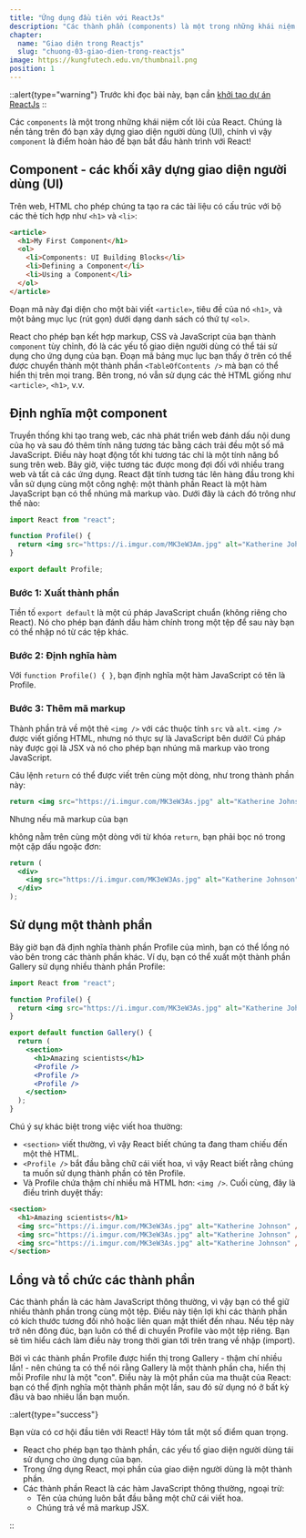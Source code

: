 ```yaml
---
title: "Ứng dụng đầu tiên với ReactJs"
description: "Các thành phần (components) là một trong những khái niệm cốt lõi của React. Chúng là nền tảng trên đó bạn xây dựng giao diện người dùng (UI), chính vì vậy chúng là nơi hoàn hảo để bạn bắt đầu hành trình với React!"
chapter:
  name: "Giao diện trong Reactjs"
  slug: "chuong-03-giao-dien-trong-reactjs"
image: https://kungfutech.edu.vn/thumbnail.png
position: 1
---
```


::alert{type="warning"}
Trước khi đọc bài này, bạn cần [khởi tạo dự án ReactJs](/bai-viet/reactjs/khoi-tao-du-an-reactjs)
::

Các `components` là một trong những khái niệm cốt lõi của React. Chúng là nền tảng trên đó bạn xây dựng giao diện người dùng (UI), chính vì vậy `component` là điểm hoàn hảo để bạn bắt đầu hành trình với React!

## Component - các khối xây dựng giao diện người dùng (UI)

Trên web, HTML cho phép chúng ta tạo ra các tài liệu có cấu trúc với bộ các thẻ tích hợp như `<h1>` và `<li>`:

```html
<article>
  <h1>My First Component</h1>
  <ol>
    <li>Components: UI Building Blocks</li>
    <li>Defining a Component</li>
    <li>Using a Component</li>
  </ol>
</article>
```

Đoạn mã này đại diện cho một bài viết `<article>`, tiêu đề của nó `<h1>`, và một bảng mục lục (rút gọn) dưới dạng danh sách có thứ tự `<ol>`.

React cho phép bạn kết hợp markup, CSS và JavaScript của bạn thành `component` tùy chỉnh, đó là các yếu tố giao diện người dùng có thể tái sử dụng cho ứng dụng của bạn. Đoạn mã bảng mục lục bạn thấy ở trên có thể được chuyển thành một thành phần `<TableOfContents />` mà bạn có thể hiển thị trên mọi trang. Bên trong, nó vẫn sử dụng các thẻ HTML giống như `<article>`, `<h1>`, v.v.

## Định nghĩa một component

Truyền thống khi tạo trang web, các nhà phát triển web đánh dấu nội dung của họ và sau đó thêm tính năng tương tác bằng cách trải đều một số mã JavaScript. Điều này hoạt động tốt khi tương tác chỉ là một tính năng bổ sung trên web. Bây giờ, việc tương tác được mong đợi đối với nhiều trang web và tất cả các ứng dụng. React đặt tính tương tác lên hàng đầu trong khi vẫn sử dụng cùng một công nghệ: một thành phần React là một hàm JavaScript bạn có thể nhúng mã markup vào. Dưới đây là cách đó trông như thế nào:

```jsx
import React from "react";

function Profile() {
  return <img src="https://i.imgur.com/MK3eW3Am.jpg" alt="Katherine Johnson" />;
}

export default Profile;
```

### Bước 1: Xuất thành phần

Tiền tố `export default` là một cú pháp JavaScript chuẩn (không riêng cho React). Nó cho phép bạn đánh dấu hàm chính trong một tệp để sau này bạn có thể nhập nó từ các tệp khác.

### Bước 2: Định nghĩa hàm

Với `function Profile() { }`, bạn định nghĩa một hàm JavaScript có tên là Profile.

### Bước 3: Thêm mã markup

Thành phần trả về một thẻ `<img />` với các thuộc tính `src` và `alt`. `<img />` được viết giống HTML, nhưng nó thực sự là JavaScript bên dưới! Cú pháp này được gọi là JSX và nó cho phép bạn nhúng mã markup vào trong JavaScript.

Câu lệnh `return` có thể được viết trên cùng một dòng, như trong thành phần này:

```jsx
return <img src="https://i.imgur.com/MK3eW3As.jpg" alt="Katherine Johnson" />;
```

Nhưng nếu mã markup của bạn

không nằm trên cùng một dòng với từ khóa `return`, bạn phải bọc nó trong một cặp dấu ngoặc đơn:

```jsx
return (
  <div>
    <img src="https://i.imgur.com/MK3eW3As.jpg" alt="Katherine Johnson" />
  </div>
);
```

## Sử dụng một thành phần

Bây giờ bạn đã định nghĩa thành phần Profile của mình, bạn có thể lồng nó vào bên trong các thành phần khác. Ví dụ, bạn có thể xuất một thành phần Gallery sử dụng nhiều thành phần Profile:

```jsx
import React from "react";

function Profile() {
  return <img src="https://i.imgur.com/MK3eW3As.jpg" alt="Katherine Johnson" />;
}

export default function Gallery() {
  return (
    <section>
      <h1>Amazing scientists</h1>
      <Profile />
      <Profile />
      <Profile />
    </section>
  );
}
```

Chú ý sự khác biệt trong việc viết hoa thường:

- `<section>` viết thường, vì vậy React biết chúng ta đang tham chiếu đến một thẻ HTML.
- `<Profile />` bắt đầu bằng chữ cái viết hoa, vì vậy React biết rằng chúng ta muốn sử dụng thành phần có tên Profile.
- Và Profile chứa thậm chí nhiều mã HTML hơn: `<img />`. Cuối cùng, đây là điều trình duyệt thấy:

```html
<section>
  <h1>Amazing scientists</h1>
  <img src="https://i.imgur.com/MK3eW3As.jpg" alt="Katherine Johnson" />
  <img src="https://i.imgur.com/MK3eW3As.jpg" alt="Katherine Johnson" />
  <img src="https://i.imgur.com/MK3eW3As.jpg" alt="Katherine Johnson" />
</section>
```

## Lồng và tổ chức các thành phần

Các thành phần là các hàm JavaScript thông thường, vì vậy bạn có thể giữ nhiều thành phần trong cùng một tệp. Điều này tiện lợi khi các thành phần có kích thước tương đối nhỏ hoặc liên quan mật thiết đến nhau. Nếu tệp này trở nên đông đúc, bạn luôn có thể di chuyển Profile vào một tệp riêng. Bạn sẽ tìm hiểu cách làm điều này trong thời gian tới trên trang về nhập (import).

Bởi vì các thành phần Profile được hiển thị trong Gallery - thậm chí nhiều lần! - nên chúng ta có thể nói rằng Gallery là một thành phần cha, hiển thị mỗi Profile như là một "con". Điều này là một phần của ma thuật của React: bạn có thể định nghĩa một thành phần một lần, sau đó sử dụng nó ở bất kỳ đâu và bao nhiêu lần bạn muốn.

::alert{type="success"}

Bạn vừa có cơ hội đầu tiên với React! Hãy tóm tắt một số điểm quan trọng.

- React cho phép bạn tạo thành phần, các yếu tố giao diện người dùng tái sử dụng cho ứng dụng của bạn.
- Trong ứng dụng React, mọi phần của giao diện người dùng là một thành phần.
- Các thành phần React là các hàm JavaScript thông thường, ngoại trừ:
  - Tên của chúng luôn bắt đầu bằng một chữ cái viết hoa.
  - Chúng trả về mã markup JSX.

::
